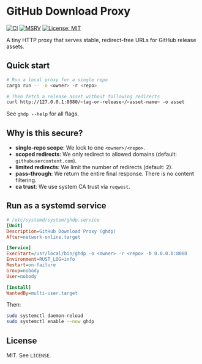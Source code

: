 # GitHub Download Proxy

[![CI](https://github.com/AMDEPYC/snpcert/actions/workflows/ghdp-ci.yml/badge.svg)](https://github.com/AMDEPYC/snpcert/actions/workflows/ghdp-ci.yml)
[![MSRV](https://img.shields.io/badge/MSRV-1.82-blue)](https://github.com/rust-lang/rust/releases/tag/1.82.0)
[![License: MIT](https://img.shields.io/badge/License-MIT-blue.svg)](LICENSE)

A tiny HTTP proxy that serves stable, redirect-free URLs for GitHub release assets.

## Quick start

```bash
# Run a local proxy for a single repo
cargo run -- -o <owner> -r <repo>

# Then fetch a release asset without following redirects
curl http://127.0.0.1:8080/<tag-or-release>/<asset-name> -o asset
```

See `ghdp --help` for all flags.

## Why is this secure?

- **single-repo scope**: We lock to one `<owner>/<repo>`.
- **scoped redirects**: We only redirect to allowed domains (default: `githubusercontent.com`).
- **limited redirects**: We limit the number of redirects (default: 2).
- **pass-through**: We return the entire final response. There is no content filtering.
- **ca trust**: We use system CA trust via `reqwest`.

## Run as a systemd service

```ini
# /etc/systemd/system/ghdp.service
[Unit]
Description=GitHub Download Proxy (ghdp)
After=network-online.target

[Service]
ExecStart=/usr/local/bin/ghdp -o <owner> -r <repo> -b 0.0.0.0:8080
Environment=RUST_LOG=info
Restart=on-failure
Group=nobody
User=nobody

[Install]
WantedBy=multi-user.target
```

Then:

```bash
sudo systemctl daemon-reload
sudo systemctl enable --now ghdp
```

## License

MIT. See `LICENSE`.
